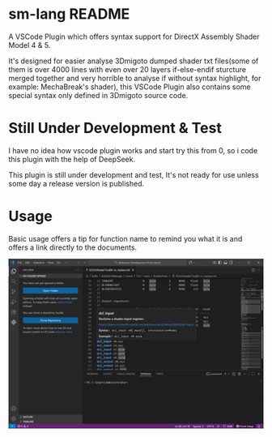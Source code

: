 # sm-lang README

A VSCode Plugin which offers syntax support for DirectX Assembly Shader Model 4 & 5.

It's designed for easier analyse 3Dmigoto dumped shader txt files(some of them is over 4000 lines with even over 20 layers if-else-endif sturcture merged together and very horrible to analyse if without syntax highlight, for example: MechaBreak's shader), this VSCode Plugin also contains some special syntax only defined in 3Dmigoto source code.

# Still Under Development & Test

I have no idea how vscode plugin works and start try this from 0, so i code this plugin with the help of DeepSeek. 

This plugin is still under development and test, It's not ready for use unless some day a release version is published.

# Usage
Basic usage offers a tip for function name to remind you what it is and offers a link directly to the documents.

![alt text](image.png)

